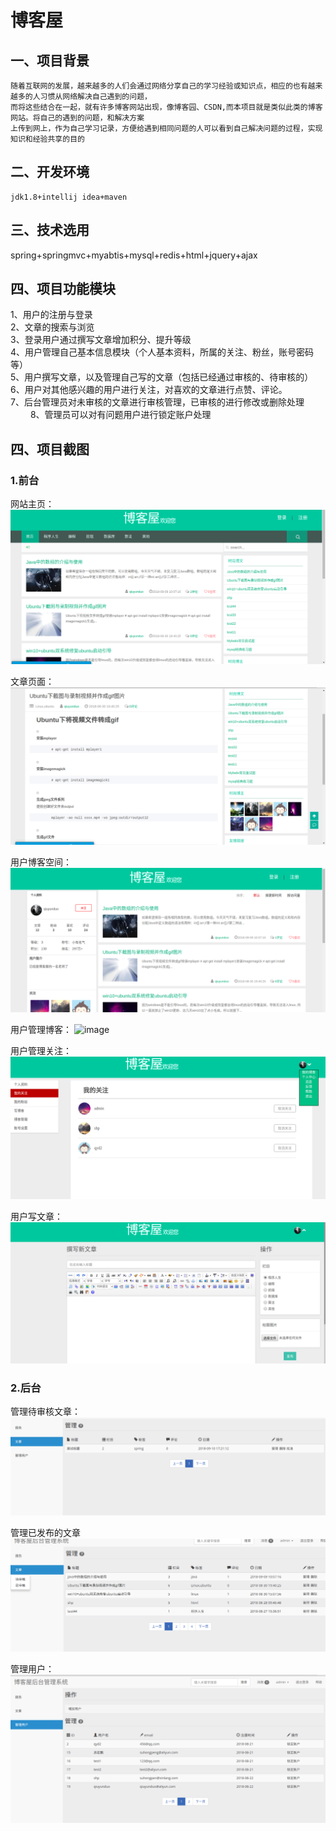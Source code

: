 #                                            博客屋


## 一、项目背景
    随着互联网的发展，越来越多的人们会通过网络分享自己的学习经验或知识点，相应的也有越来越多的人习惯从网络解决自己遇到的问题，
    而将这些结合在一起，就有许多博客网站出现，像博客园、CSDN,而本项目就是类似此类的博客网站。将自己的遇到的问题，和解决方案
    上传到网上，作为自己学习记录，方便给遇到相同问题的人可以看到自己解决问题的过程，实现知识和经验共享的目的
    
## 二、开发环境
    jdk1.8+intellij idea+maven
## 三、技术选用
   spring+springmvc+myabtis+mysql+redis+html+jquery+ajax
## 四、项目功能模块
   1、用户的注册与登录<br>
   2、文章的搜索与浏览<br>
   3、登录用户通过撰写文章增加积分、提升等级<br>
   4、用户管理自己基本信息模块（个人基本资料，所属的关注、粉丝，账号密码等）<br>
   5、用户撰写文章，以及管理自己写的文章（包括已经通过审核的、待审核的）<br>
   6、用户对其他感兴趣的用户进行关注，对喜欢的文章进行点赞、评论。<br>
   7、后台管理员对未审核的文章进行审核管理，已审核的进行修改或删除处理<br>　　
   8、管理员可以对有问题用户进行锁定账户处理
   
## 四、项目截图
###  1.前台
网站主页：
![image](jietu/main.png)

文章页面：
![image](jietu/article.png)

用户博客空间：
![image](jietu/blogInfo.png)

用户管理博客：
![image](jietu/managerBlog.png)

用户管理关注：
![image](jietu/attention.png)

用户写文章：
![image](jietu/writeBlog.png)

### 2.后台

管理待审核文章：
![image](jietu/unchecked.png)

管理已发布的文章
![image](jietu/checked.png)

管理用户：
![image](jietu/managerUser.png)




